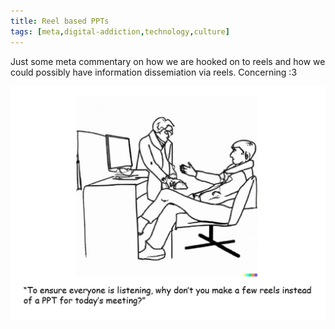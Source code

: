 ```yaml
---
title: Reel based PPTs
tags: [meta,digital-addiction,technology,culture]
---
```


Just some meta commentary on how we are hooked on to reels and how we could possibly have information dissemiation via reels. Concerning :3


![Alt text](image_35.jpg)